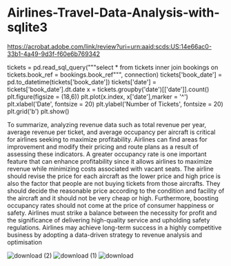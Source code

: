 # Airlines-Travel-Data-Analysis-with-sqlite3

https://acrobat.adobe.com/link/review?uri=urn:aaid:scds:US:14e66ac0-33b1-4a49-9d3f-f60e6b769342

tickets = pd.read_sql_query("""select * from tickets inner join bookings on tickets.book_ref = bookings.book_ref""", connection) tickets['book_date'] = pd.to_datetime(tickets['book_date']) tickets['date'] = tickets['book_date'].dt.date x = tickets.groupby('date')[['date']].count()  plt.figure(figsize = (18,6)) plt.plot(x.index, x['date'],marker = '^') plt.xlabel('Date', fontsize = 20) plt.ylabel('Number of Tickets', fontsize = 20) plt.grid('b') plt.show() 

To summarize, analyzing revenue data such as total revenue per year,
average revenue per ticket, and average occupancy per aircraft is critical
for airlines seeking to maximize profitability. Airlines can find areas for
improvement and modify their pricing and route plans as a result of
assessing these indicators. A greater occupancy rate is one important
feature that can enhance profitability since it allows airlines to maximize
revenue while minimizing costs associated with vacant seats. The airline
should revise the price for each aircraft as the lower price and high price is
also the factor that people are not buying tickets from those aircrafts. They
should decide the reasonable price according to the condition and facility of
the aircraft and it should not be very cheap or high.
Furthermore, boosting occupancy rates should not come at the price of
consumer happiness or safety. Airlines must strike a balance between the
necessity for profit and the significance of delivering high-quality service
and upholding safety regulations. Airlines may achieve long-term success
in a highly competitive business by adopting a data-driven strategy to
revenue analysis and optimisation

![download (2)](https://github.com/HOSHANGI/Airlines-Travel-Data-Analysis-with-sqlite3/assets/118753140/8af01cdc-711d-4bfc-9d98-20695461dc38)
![download (1)](https://github.com/HOSHANGI/Airlines-Travel-Data-Analysis-with-sqlite3/assets/118753140/10970f90-71f7-4885-800c-316db9b73931)
![download](https://github.com/HOSHANGI/Airlines-Travel-Data-Analysis-with-sqlite3/assets/118753140/f4fa7e5a-b183-4e0a-9e37-abfe543066fb)
